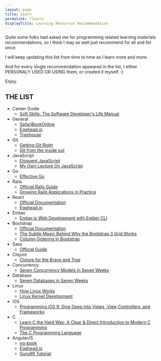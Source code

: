 ```yaml
---
layout: page
title: Learn
permalink: /learn/
displayTitle: Learning Resources Recommendation
---
```


Quite some folks had asked me for programming related learning materials recommendations, so I think I may as well just recommend for all and for once. 

I will keep updating this list from time to time as I learn more and more.

And for every single recommendation appeared in the list, I either PERSONALY USED OR USING them, or created it myself. :) 

Enjoy.

## THE LIST

* Career Guide
  * [Soft Skills: The Software Developer's Life Manual](https://www.amazon.com/Soft-Skills-software-developers-manual/dp/1617292397)
* General
  * [SafariBookOnline](https://www.safaribooksonline.com)
  * [Egghead.io](https://egghead.io/)
  * [Treehouse](https://teamtreehouse.com/)
* Git 
  * [Getting Git Right](https://www.atlassian.com/git/)
  * [Git from the inside out](https://maryrosecook.com/blog/post/git-from-the-inside-out)
* JavaScript
  * [Eloquent JavaScript](http://eloquentjavascript.net/) 
  * [My Own Lecture On JavaScript](https://www.youtube.com/watch?v=xoB_ax1QYoE&list=PLnbVZVPYdHvGYIVvAP2PSwbdrHP8abyqJ)
* Go
  * [Effective Go](https://golang.org/doc/effective_go.html)
* Rails
  * [Official Rails Guide](http://guides.rubyonrails.org/)
  * [Growing Rails Applications in Practice](https://leanpub.com/growing-rails)
* React
  * [Official Documentation](https://facebook.github.io/react/docs/getting-started.html)
  * [Egghead.io](https://egghead.io/technologies/react)
* Ember
  * [Ember.js Web Development with Ember CLI](https://www.packtpub.com/web-development/emberjs-web-development-ember-cli)
* Bootstrap
  * [Official Documentation](http://getbootstrap.com/)
  * [The Subtle Magic Behind Why the Bootstrap 3 Grid Works](http://www.helloerik.com/the-subtle-magic-behind-why-the-bootstrap-3-grid-works)
  * [Column Ordering in Bootstrap](http://www.schmalz.io/2014/10/08/Column-Ordering-in-Bootstrap/)
* Sass
  * [Official Guide](http://sass-lang.com/guide)
* Clojure
  * [Clojure for the Brave and True](http://www.braveclojure.com/)
* Concurrency
  * [Seven Concurrency Models in Seven Weeks](http://www.amazon.com/Seven-Concurrency-Models-Weeks-Programmers/dp/1937785653)
* Database 
  * [Seven Databases in Seven Weeks](http://www.amazon.com/Seven-Databases-Weeks-Modern-Movement/dp/1934356921)
* Linux 
  * [How Linux Works](http://www.amazon.com/How-Linux-Works-Superuser-Should/dp/1593275676/ref=dp_ob_title_bk&tag=mpptbm8aqyadc9e-20&tag=mpptbm8aqyadc9e-20)
  * [Linux Kernel Development](https://www.amazon.com/Linux-Kernel-Development-Robert-Love/dp/0672329468)
* iOS
  * [Programming iOS 9: Dive Deep into Views, View Controllers, and Frameworks](http://shop.oreilly.com/product/0636920044352.do)
* C 
  * [Learn C the Hard Way: A Clear & Direct Introduction to Modern C Programming](http://c.learncodethehardway.org/book/)
  * [The C Programming Language](http://www.amazon.com/gp/product/0131103628?psc=1&redirect=true&ref_=oh_aui_detailpage_o03_s00&tag=mpptbm8aqyadc9e-20)
* AngularJS
  * [ng-book](https://www.ng-book.com/)
  * [Egghead.io](https://egghead.io/technologies/angularjs)
  * [Guru99 Tutorial](http://www.guru99.com/angularjs-tutorial.html)

